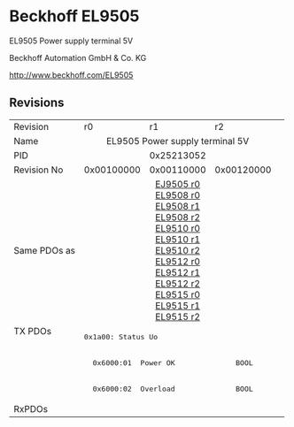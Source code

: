 # Beckhoff EL9505

EL9505 Power supply terminal 5V

Beckhoff Automation GmbH & Co. KG

http://www.beckhoff.com/EL9505

## Revisions
<table>
<tr >
<td>Revision</td>
<td>r0</td>
<td>r1</td>
<td>r2</td>
</tr>
<tr >
<td>Name</td>
<td colspan=3 align="center">EL9505 Power supply terminal 5V</td>
</tr>
<tr >
<td>PID</td>
<td colspan=3 align="center">0x25213052</td>
</tr>
<tr >
<td>Revision No</td>
<td>0x00100000</td>
<td>0x00110000</td>
<td>0x00120000</td>
</tr>
<tr >
<td>Same PDOs as</td>
<td colspan=3 align="center"><a href="EJ9505">EJ9505 r0</a><br/><a href="EL9508">EL9508 r0</a><br/><a href="EL9508">EL9508 r1</a><br/><a href="EL9508">EL9508 r2</a><br/><a href="EL9510">EL9510 r0</a><br/><a href="EL9510">EL9510 r1</a><br/><a href="EL9510">EL9510 r2</a><br/><a href="EL9512">EL9512 r0</a><br/><a href="EL9512">EL9512 r1</a><br/><a href="EL9512">EL9512 r2</a><br/><a href="EL9515">EL9515 r0</a><br/><a href="EL9515">EL9515 r1</a><br/><a href="EL9515">EL9515 r2</a></td>
</tr>
<tr class="txpdo pdosection">
<td rowspan=3 valign=top>TX PDOs</td>
<td colspan=3 align="left"><pre>0x1a00: Status Uo</pre></td>
<td></td>
</tr>
<tr class="txpdo">
<td colspan=3 align="left"><pre>  0x6000:01  Power OK              BOOL</pre></td>
</tr>
<tr class="txpdo">
<td colspan=3 align="left"><pre>  0x6000:02  Overload              BOOL</pre></td>
</tr>
<tr >
<td>RxPDOs</td>
<td colspan=3 align="left"></td>
</tr>
</table>
